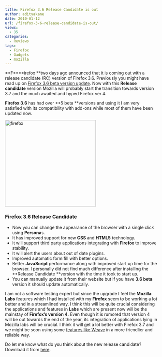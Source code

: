 ```yaml
---
title: Firefox 3.6 Release Candidate is out
author: adityakane
date: 2010-01-12
url: /firefox-3-6-release-candidate-is-out/
views:
  - 35
categories:
  - Reviews
tags:
  - Firefox
  - Gadgets
  - mozilla
---
```

**F****irefox **two days ago announced that it is coming out with a release candidate (RC) version of Firefox 3.6. Previously you might have read up on [Firefox 3.6 beta version update][1]. Now with this **Release candidate** version Mozilla will probably start the transition towards version 3.7 and the much awaited and hyped Firefox ver 4.

**Firefox 3.6** has had over **5 beta **versions and using it I am very satisfied with its compatibility with add-ons while most of them have been updated now.

<img class="alignnone size-full  wp-image-52330" src="http://cdn.devilsworkshop.org/files/2009/10/firefox.jpg" alt="firefox" width="300" height="285" />

### Firefox 3.6 Release Candidate

  * Now you can change the appearance of the browser with a single click using **Persona**s.
  * It has improved support for new **CSS** and **HTML5** technology.
  * It will support third party applications integrating with **Firefox** to improve stability.
  * It will alert the users about out of date plugins.
  * Improved automatic form fill with better options.
  * Better **JavaScript** performance along with improved start up time for the browser. I personally did not find much difference after installing the **Release Candidate **version with the time it took to start up.
  * You can manually update it from their website but if you have **3.6 beta** version it should update automatically.

I am not a software testing expert but since the upgrade I feel the **Mozilla Labs** features which I had installed with my **Firefox** seem to be working a lot better and in a streamlined way. I think this will be quite crucial considering the applications and features in **Labs** which are present now will be the mainstay of **Firefox&#8217;s version 4**. Even though it is rumored that version 4 will be out towards the end of the year, its integration of applications lying in Mozilla labs will be crucial. I think it will get a lot better with Firefox 3.7 and we might be soon using some [features like Weave][2] in a more friendlier and reliable way.

Do let me know what do you think about the new release candidate? Download it from <a href="http://www.mozilla.com/en-US/firefox/all-rc.html" onclick="_gaq.push(['_trackEvent', 'outbound-article', 'http://www.mozilla.com/en-US/firefox/all-rc.html', 'here']);" >here</a>.

 [1]: http://devilsworkshop.org/firefox-3-6-makes-an-upgrade-to-ramp-up-its-performance/ "Firefox 3.6 beta version update "
 [2]: http://devilsworkshop.org/weave-information-togeather-with-firefoxs-weave/ "features like Weave"
